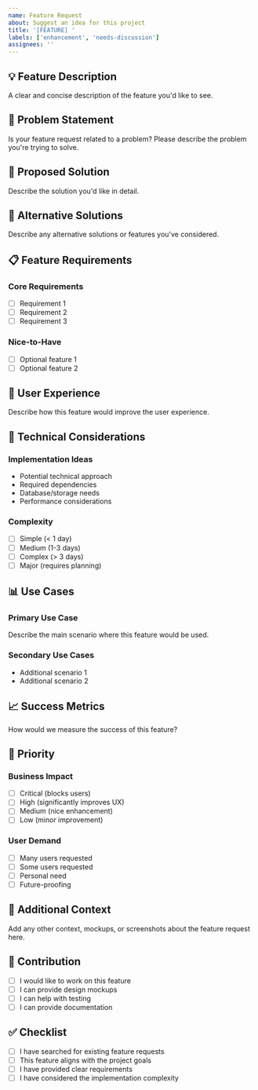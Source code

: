 ```yaml
---
name: Feature Request
about: Suggest an idea for this project
title: '[FEATURE] '
labels: ['enhancement', 'needs-discussion']
assignees: ''
---
```


## 💡 Feature Description

A clear and concise description of the feature you'd like to see.

## 🎯 Problem Statement

Is your feature request related to a problem? Please describe the problem you're trying to solve.

## 🌟 Proposed Solution

Describe the solution you'd like in detail.

## 🔀 Alternative Solutions

Describe any alternative solutions or features you've considered.

## 📋 Feature Requirements

### Core Requirements
- [ ] Requirement 1
- [ ] Requirement 2
- [ ] Requirement 3

### Nice-to-Have
- [ ] Optional feature 1
- [ ] Optional feature 2

## 🎨 User Experience

Describe how this feature would improve the user experience.

## 🔧 Technical Considerations

### Implementation Ideas
- Potential technical approach
- Required dependencies
- Database/storage needs
- Performance considerations

### Complexity
- [ ] Simple (< 1 day)
- [ ] Medium (1-3 days)
- [ ] Complex (> 3 days)
- [ ] Major (requires planning)

## 📊 Use Cases

### Primary Use Case
Describe the main scenario where this feature would be used.

### Secondary Use Cases
- Additional scenario 1
- Additional scenario 2

## 📈 Success Metrics

How would we measure the success of this feature?

## 🚀 Priority

### Business Impact
- [ ] Critical (blocks users)
- [ ] High (significantly improves UX)
- [ ] Medium (nice enhancement)
- [ ] Low (minor improvement)

### User Demand
- [ ] Many users requested
- [ ] Some users requested
- [ ] Personal need
- [ ] Future-proofing

## 📎 Additional Context

Add any other context, mockups, or screenshots about the feature request here.

## 💪 Contribution

- [ ] I would like to work on this feature
- [ ] I can provide design mockups
- [ ] I can help with testing
- [ ] I can provide documentation

## ✅ Checklist

- [ ] I have searched for existing feature requests
- [ ] This feature aligns with the project goals
- [ ] I have provided clear requirements
- [ ] I have considered the implementation complexity
